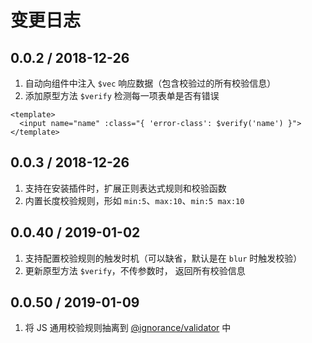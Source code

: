 # 变更日志

## 0.0.2 / 2018-12-26

1. 自动向组件中注入 `$vec` 响应数据（包含校验过的所有校验信息）  
2. 添加原型方法 `$verify` 检测每一项表单是否有错误  

```vue
<template>
  <input name="name" :class="{ 'error-class': $verify('name') }">
</template>
```

## 0.0.3 / 2018-12-26

1. 支持在安装插件时，扩展正则表达式规则和校验函数
2. 内置长度校验规则，形如 `min:5`、`max:10`、`min:5 max:10`  

## 0.0.40 / 2019-01-02

1. 支持配置校验规则的触发时机（可以缺省，默认是在 `blur` 时触发校验）
2. 更新原型方法 `$verify`，不传参数时， 返回所有校验信息  

## 0.0.50 / 2019-01-09

1. 将 JS 通用校验规则抽离到 [@ignorance/validator](https://www.npmjs.com/package/@ignorance/validator) 中  